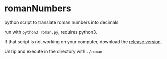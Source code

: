 # romanNumbers
python script to translate roman numbers into decimals

run with `python3 roman.py`, requires python3.

If that script is not working on your computer, download the [release version](/releases).

Unzip and execute in the directory with `./roman`
